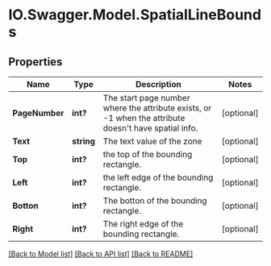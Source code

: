# IO.Swagger.Model.SpatialLineBounds
## Properties

Name | Type | Description | Notes
------------ | ------------- | ------------- | -------------
**PageNumber** | **int?** | The start page number where the attribute exists, or -1 when the attribute doesn&#39;t have spatial info. | [optional] 
**Text** | **string** | The text value of the zone | [optional] 
**Top** | **int?** | the top of the bounding rectangle. | [optional] 
**Left** | **int?** | the left edge of the bounding rectangle. | [optional] 
**Botton** | **int?** | The botton of the bounding rectangle. | [optional] 
**Right** | **int?** | The right edge of the bounding rectangle. | [optional] 

[[Back to Model list]](../README.md#documentation-for-models) [[Back to API list]](../README.md#documentation-for-api-endpoints) [[Back to README]](../README.md)

